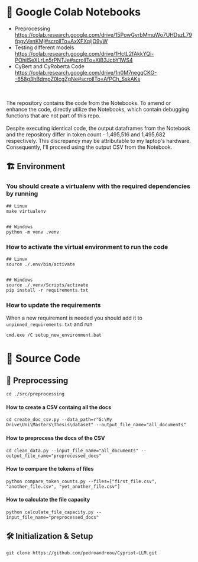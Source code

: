 # :memo: Google Colab Notebooks
- Preprocessing
    https://colab.research.google.com/drive/15PowGyrbMmuWo7UHDszL79fqgvVenKMj#scrollTo=AxXFXqijO9yW
- Testing different models
    https://colab.research.google.com/drive/1HctL2fAkkYQi-POhiISeXLrLn5rPNTJe#scrollTo=XiB3JcbY1WS4
- CyBert and CyRoberta Code
    https://colab.research.google.com/drive/1n0M7negqCKG--658g3hBdmpZ0IcgZgNe#scrollTo=AfPCh_SskAKs
<br>
<br>
The repository contains the code from the Notebooks. To amend or enhance the code, directly utilize the Notebooks, which contain debugging functions that are not part of this repo.
<br>
<br>
Despite executing identical code, the output dataframes from the Notebook and the repository differ in token count - 1,495,516 and 1,495,682 respectively. This discrepancy may be attributable to my laptop's hardware. Consequently, I'll proceed using the output CSV from the Notebook.


## :building_construction: Environment

### You should create a virtualenv with the required dependencies by running
```
## Linux
make virtualenv


## Windows
python -m venv .venv
```


### How to activate the virtual environment to run the code
```
## Linux
source ./.env/bin/activate


## Windows
source ./.venv/Scripts/activate
pip install -r requirements.txt
```


### How to update the requirements
When a new requirement is needed you should add it to `unpinned_requirements.txt` and run
```
cmd.exe /C setup_new_environment.bat
```


# :crossed_flags: Source Code
## :hammer: Preprocessing
```
cd ./src/preprocessing
```
#### How to create a CSV containg all the docs
```
cd create_doc_csv.py --data_path=r"G:\My Drive\Uni\Masters\Thesis\dataset" --output_file_name="all_documents"
```
#### How to preprocess the docs of the CSV
```
cd clean_data.py --input_file_name="all_documents" --output_file_name="preprocessed_docs"
```
#### How to compare the tokens of files
```
python compare_token_counts.py --files=["first_file.csv", "another_file.csv", "yet_another_file.csv"]
```
#### How to calculate the file capacity
```
python calculate_file_capacity.py --input_file_name="preprocessed_docs"
```


## 🛠 Initialization & Setup
    git clone https://github.com/pedroandreou/Cypriot-LLM.git
